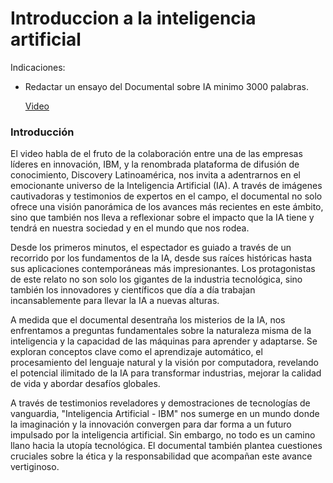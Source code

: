 # Introduccion a la inteligencia artificial 

Indicaciones: 
* Redactar un ensayo del Documental sobre IA minimo 3000 palabras.

    [Video](https://www.youtube.com/watch?v=5rvZBsueMoc&t=116s)


### Introducción

El video habla de el fruto de la colaboración entre una de las empresas líderes en innovación, IBM, y la renombrada plataforma de difusión de conocimiento, Discovery Latinoamérica, nos invita a adentrarnos en el emocionante universo de la Inteligencia Artificial (IA). A través de imágenes cautivadoras y testimonios de expertos en el campo, el documental no solo ofrece una visión panorámica de los avances más recientes en este ámbito, sino que también nos lleva a reflexionar sobre el impacto que la IA tiene y tendrá en nuestra sociedad y en el mundo que nos rodea.

Desde los primeros minutos, el espectador es guiado a través de un recorrido por los fundamentos de la IA, desde sus raíces históricas hasta sus aplicaciones contemporáneas más impresionantes. Los protagonistas de este relato no son solo los gigantes de la industria tecnológica, sino también los innovadores y científicos que día a día trabajan incansablemente para llevar la IA a nuevas alturas.

A medida que el documental desentraña los misterios de la IA, nos enfrentamos a preguntas fundamentales sobre la naturaleza misma de la inteligencia y la capacidad de las máquinas para aprender y adaptarse. Se exploran conceptos clave como el aprendizaje automático, el procesamiento del lenguaje natural y la visión por computadora, revelando el potencial ilimitado de la IA para transformar industrias, mejorar la calidad de vida y abordar desafíos globales.

A través de testimonios reveladores y demostraciones de tecnologías de vanguardia, "Inteligencia Artificial - IBM" nos sumerge en un mundo donde la imaginación y la innovación convergen para dar forma a un futuro impulsado por la inteligencia artificial. Sin embargo, no todo es un camino llano hacia la utopía tecnológica. El documental también plantea cuestiones cruciales sobre la ética y la responsabilidad que acompañan este avance vertiginoso.

